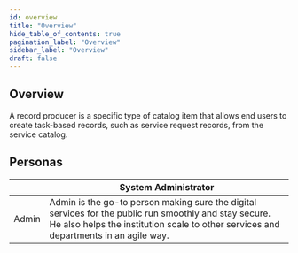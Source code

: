 ```yaml
---
id: overview
title: "Overview"
hide_table_of_contents: true
pagination_label: "Overview"
sidebar_label: "Overview"
draft: false
---
```


## Overview
A record producer is a specific type of catalog item that allows end users to create task-based records, such as service request records, from the service catalog.

## Personas

 | | System Administrator
|--|--|
| Admin | Admin is the go-to person making sure the digital services for the public run smoothly and stay secure. He also helps the institution scale to other services and departments in an agile way. 